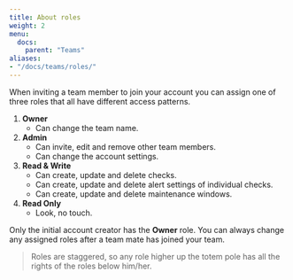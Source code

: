```yaml
---
title: About roles
weight: 2
menu:
  docs:
    parent: "Teams"
aliases:
- "/docs/teams/roles/"
---
```


When inviting a team member to join your account you can assign one of three roles that all have different access patterns.

1. **Owner**
    - Can change the team name.
2. **Admin**
    - Can invite, edit and remove other team members.
    - Can change the account settings.
3. **Read & Write**
    - Can create, update and delete checks.
    - Can create, update and delete alert settings of individual checks.
    - Can create, update and delete maintenance windows.
4. **Read Only**
    - Look, no touch.

Only the initial account creator has the **Owner** role. You can always change any assigned roles after a team mate has
joined your team.

> Roles are staggered, so any role higher up the totem pole has all the rights of the roles below him/her.
